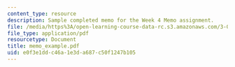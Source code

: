 ```yaml
---
content_type: resource
description: Sample completed memo for the Week 4 Memo assignment.
file: /media/https%3A/open-learning-course-data-rc.s3.amazonaws.com/3-014-materials-laboratory-fall-2006/e0f3e1ddc46a1e3da687c50f1247b105_memo_example.pdf
file_type: application/pdf
resourcetype: Document
title: memo_example.pdf
uid: e0f3e1dd-c46a-1e3d-a687-c50f1247b105
---
```

